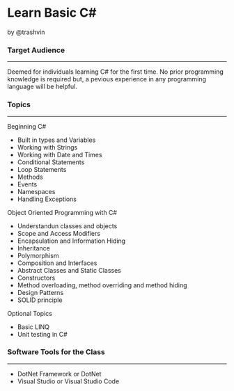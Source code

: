 # __Learn Basic C#__
by @trashvin


### __Target Audience__
<hr/>

Deemed for individuals learning C# for the first time. No prior programming knowledge is required but, a pevious experience in any programming language will be helpful.



### __Topics__
<hr/>

Beginning C#
- Built in types and Variables
- Working with Strings
- Working with Date and Times
- Conditional Statements
- Loop Statements
- Methods
- Events
- Namespaces
- Handling Exceptions

Object Oriented Programming with C#
- Understandun classes and objects
- Scope and Access Modifiers
- Encapsulation and Information Hiding
- Inheritance
- Polymorphism
- Composition and Interfaces
- Abstract Classes and Static Classes
- Constructors
- Method overloading, method overriding and method hiding
- Design Patterns
- SOLID principle

Optional Topics
- Basic LINQ
- Unit testing in C#

### __Software Tools for the Class__
<hr/>

- DotNet Framework or DotNet
- Visual Studio or Visual Studio Code








